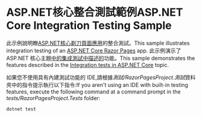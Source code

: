 # <a name="aspnet-core-integration-testing-sample"></a><span data-ttu-id="e2eb8-101">ASP.NET核心整合測試範例</span><span class="sxs-lookup"><span data-stu-id="e2eb8-101">ASP.NET Core Integration Testing Sample</span></span>

<span data-ttu-id="e2eb8-102">此示例說明瞭[ASP.NET核心剃刀頁面應用](https://docs.microsoft.com/aspnet/core/mvc/razor-pages)的整合測試。</span><span class="sxs-lookup"><span data-stu-id="e2eb8-102">This sample illustrates integration testing of an [ASP.NET Core Razor Pages](https://docs.microsoft.com/aspnet/core/mvc/razor-pages) app.</span></span> <span data-ttu-id="e2eb8-103">此示例演示了 ASP.NET 核心主題[中的集成測試中描述的](https://docs.microsoft.com/aspnet/core/test/integration-tests)功能。</span><span class="sxs-lookup"><span data-stu-id="e2eb8-103">This sample demonstrates the features described in the [Integration tests in ASP.NET Core](https://docs.microsoft.com/aspnet/core/test/integration-tests) topic.</span></span>

<span data-ttu-id="e2eb8-104">如果您不使用具有內建測試功能的 IDE,請根據*測試/RazorPagesProject.測試*資料夾中的指令提示執行以下指令:</span><span class="sxs-lookup"><span data-stu-id="e2eb8-104">If you aren't using an IDE with built-in testing features, execute the following command at a command prompt in the *tests/RazorPagesProject.Tests* folder:</span></span>

```console
dotnet test
```
